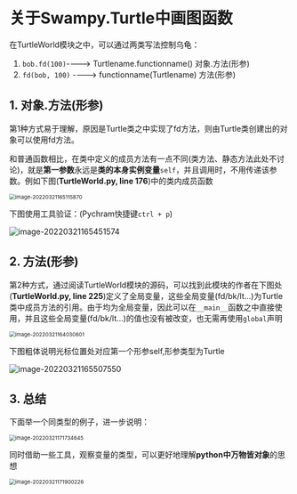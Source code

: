 # 关于Swampy.Turtle中画图函数

在TurtleWorld模块之中，可以通过两类写法控制乌龟：

1. `bob.fd(100)`----> Turtlename.functionname() 对象.方法(形参)
2. `fd(bob, 100)` ---->  functionname(Turtlename) 方法(形参)

## 1. 对象.方法(形参)

第1种方式易于理解，原因是Turtle类之中实现了fd方法，则由Turtle类创建出的对象可以使用fd方法。

和普通函数相比，在类中定义的成员方法有一点不同(类方法、静态方法此处不讨论)，就是**第一参数**永远是**类的本身实例变量**`self`，并且调用时，不用传递该参数。例如下图(**TurtleWorld.py, line 176**)中的类内成员函数

<img src="C:\Users\Silence\AppData\Roaming\Typora\typora-user-images\image-20220321165115870.png" alt="image-20220321165115870" style="zoom:67%;" />

下图使用工具验证：(Pychram快捷键`ctrl + p`)

![image-20220321165451574](C:\Users\Silence\AppData\Roaming\Typora\typora-user-images\image-20220321165451574.png)



## 2. 方法(形参)

第2种方式，通过阅读TurtleWorld模块的源码，可以找到此模块的作者在下图处(**TurtleWorld.py, line 225**)定义了全局变量，这些全局变量(fd/bk/lt...)为Turtle类中成员方法的引用。由于均为全局变量，因此可以在`__main__`函数之中直接使用，并且这些全局变量(fd/bk/lt...)的值也没有被改变，也无需再使用`global`声明

<img src="C:\Users\Silence\AppData\Roaming\Typora\typora-user-images\image-20220321164030601.png" alt="image-20220321164030601" style="zoom: 67%;" />

下图粗体说明光标位置处对应第一个形参self,形参类型为Turtle

![image-20220321165507550](C:\Users\Silence\AppData\Roaming\Typora\typora-user-images\image-20220321165507550.png)

## 3. 总结

下面举一个同类型的例子，进一步说明：

<img src="C:\Users\Silence\AppData\Roaming\Typora\typora-user-images\image-20220321171734645.png" alt="image-20220321171734645" style="zoom:67%;" />

同时借助一些工具，观察变量的类型，可以更好地理解**python中万物皆对象**的思想

<img src="C:\Users\Silence\AppData\Roaming\Typora\typora-user-images\image-20220321171900226.png" alt="image-20220321171900226" style="zoom:67%;" />